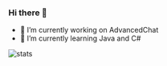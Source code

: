 [stats]: https://github-readme-stats.vercel.app/api?username=jonagamerpro1234&show_icons=true&theme=prussian

### Hi there 👋

- 🔭 I’m currently working on AdvancedChat
- 🌱 I’m currently learning Java and C#

![stats]


<!--
**jonagamerpro1234/jonagamerpro1234** is a ✨ _special_ ✨ repository because its `README.md` (this file) appears on your GitHub profile.

Here are some ideas to get you started:

- 🔭 I’m currently working on ...
- 🌱 I’m currently learning ...
- 👯 I’m looking to collaborate on ...
- 🤔 I’m looking for help with ...
- 💬 Ask me about ...
- 📫 How to reach me: ...
- 😄 Pronouns: ...
- ⚡ Fun fact: ...
-->
